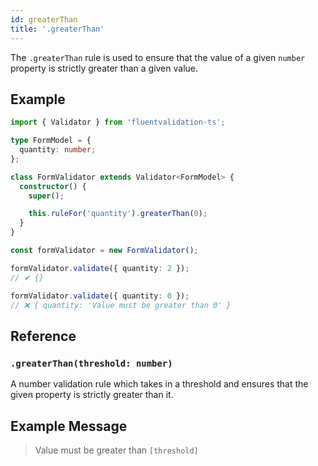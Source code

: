 ```yaml
---
id: greaterThan
title: '.greaterThan'
---
```


The `.greaterThan` rule is used to ensure that the value of a given `number` property is strictly greater than a given value.

## Example

```typescript
import { Validator } from 'fluentvalidation-ts';

type FormModel = {
  quantity: number;
};

class FormValidator extends Validator<FormModel> {
  constructor() {
    super();

    this.ruleFor('quantity').greaterThan(0);
  }
}

const formValidator = new FormValidator();

formValidator.validate({ quantity: 2 });
// ✔ {}

formValidator.validate({ quantity: 0 });
// ❌ { quantity: 'Value must be greater than 0' }
```

## Reference

### `.greaterThan(threshold: number)`

A number validation rule which takes in a threshold and ensures that the given property is strictly greater than it.

## Example Message

> Value must be greater than `[threshold]`
